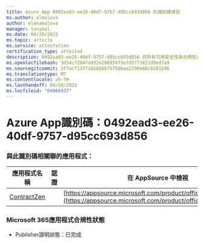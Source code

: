 ```yaml
---
title: Azure App 0492ead3-ee26-40df-9757-d95cc693d856 的識別碼資訊
ms.author: elmalova
author: elenamalova
manager: tonybal
ms.date: 04/20/2022
ms.topic: article
ms.service: attestation
certification_type: attested
description: 0492ead3-ee26-40df-9757-d95cc693d856 的所有可用安全性與合規性資訊。
ms.openlocfilehash: 3d54cf204fdd32e206954f5efd5771821d9ed7a9
ms.sourcegitcommit: 3f7acf13ff182026b75f58baa2290a68c8281b46
ms.translationtype: MT
ms.contentlocale: zh-TW
ms.lasthandoff: 04/20/2022
ms.locfileid: "64966937"
---
```

# <a name="azure-app-id-0492ead3-ee26-40df-9757-d95cc693d856"></a>Azure App識別碼：0492ead3-ee26-40df-9757-d95cc693d856


### <a name="apps-associated-with-this-id"></a>與此識別碼相關聯的應用程式：
| **應用程式名稱** | **認證** | **在 AppSource 中檢視** |
|--------------|---------------|-----------------------|
| [ContractZen](../forward/WA200001389.md) |  | [https://appsource.microsoft.com/product/office/WA200001389](https://appsource.microsoft.com/product/office/WA200001389) |

### <a name="microsoft-365-app-compliance-status"></a>Microsoft 365應用程式合規性狀態
- Publisher證明狀態：已完成
